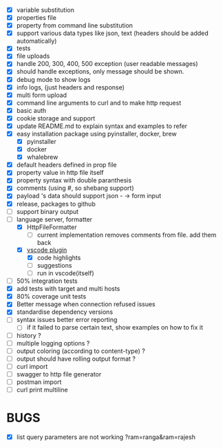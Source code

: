 - [x] variable substitution
- [x] properties file
- [x] property from command line substitution
- [x] support various data types like json, text (headers should be added automatically)
- [x] tests
- [x] file uploads
- [x] handle 200, 300, 400, 500 exception (user readable messages)
- [x] should handle exceptions, only message should be shown.
- [x] debug mode to show logs
- [x] info logs, (just headers and response)
- [x] multi form upload
- [X] command line arguments to curl and to make http request
- [x] basic auth
- [x] cookie storage and support
- [x] update README.md to explain syntax and examples to refer
- [x] easy installation package using pyinstaller, docker, brew
    - [x] pyinstaller
    - [x] docker
    - [x] whalebrew
- [x] default headers defined in prop file
- [x] property value in http file itself
- [x] property syntax with double paranthesis
- [x] comments (using #, so shebang support)
- [x] payload 's data should support json - -> form input
- [x] release, packages to github
- [ ] support binary output
- [ ] language server, formatter
    - [x] HttpFileFormatter
        - [ ] current implementation removes comments from file. add them back
    - [x] [vscode plugin](https://github.com/cedric05/dothttp-code.git)
        - [x] code highlights
        - [ ] suggestions
        - [ ] run in vscode(itself)
- [ ] 50% integration tests
- [x] add tests with target and multi hosts
- [x] 80% coverage unit tests
- [x] Better message when connection refused issues
- [x] standardise dependency versions
- [ ] syntax issues better error reporting
  - [ ] if it failed to parse certain text, show examples on how to fix it
- [ ] history ?
- [ ] multiple logging options ?
- [ ] output coloring (according to content-type) ?
- [ ] output should have rolling output format ?
- [ ] curl import
- [ ] swagger to http file generator
- [ ] postman import
- [ ] curl print multiline

# BUGS

- [x] list query parameters are not working ?ram=ranga&ram=rajesh
